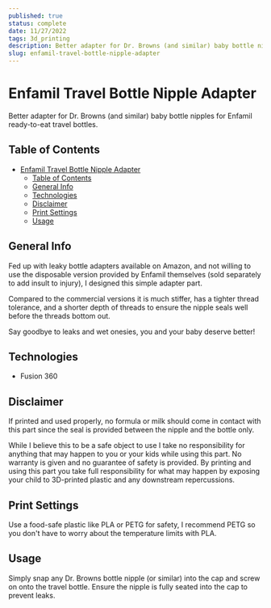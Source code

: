 ```yaml
---
published: true
status: complete
date: 11/27/2022
tags: 3d_printing
description: Better adapter for Dr. Browns (and similar) baby bottle nipples for Enfamil ready-to-eat travel bottles.
slug: enfamil-travel-bottle-nipple-adapter
---
```


# Enfamil Travel Bottle Nipple Adapter

Better adapter for Dr. Browns (and similar) baby bottle nipples for Enfamil ready-to-eat travel bottles.

## Table of Contents

- [Enfamil Travel Bottle Nipple Adapter](#enfamil-travel-bottle-nipple-adapter)
  - [Table of Contents](#table-of-contents)
  - [General Info](#general-info)
  - [Technologies](#technologies)
  - [Disclaimer](#disclaimer)
  - [Print Settings](#print-settings)
  - [Usage](#usage)

## General Info

Fed up with leaky bottle adapters available on Amazon, and not willing to use the disposable version provided by Enfamil themselves (sold separately to add insult to injury), I designed this simple adapter part.

Compared to the commercial versions it is much stiffer, has a tighter thread tolerance, and a shorter depth of threads to ensure the nipple seals well before the threads bottom out.

Say goodbye to leaks and wet onesies, you and your baby deserve better!

## Technologies

- Fusion 360

## Disclaimer

If printed and used properly, no formula or milk should come in contact with this part since the seal is provided between the nipple and the bottle only.

While I believe this to be a safe object to use I take no responsibility for anything that may happen to you or your kids while using this part. No warranty is given and no guarantee of safety is provided. By printing and using this part you take full responsibility for what may happen by exposing your child to 3D-printed plastic and any downstream repercussions.

## Print Settings

Use a food-safe plastic like PLA or PETG for safety, I recommend PETG so you don't have to worry about the temperature limits with PLA.

## Usage

Simply snap any Dr. Browns bottle nipple (or similar) into the cap and screw on onto the travel bottle. Ensure the nipple is fully seated into the cap to prevent leaks.